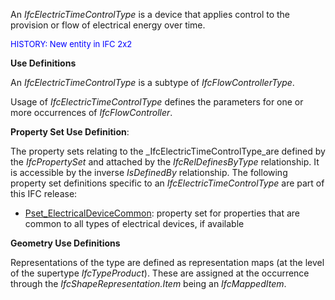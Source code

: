 An _IfcElectricTimeControlType_ is a device that applies control to the provision or flow of electrical energy over time.

> <font color="#0000ff" size="-1">
HISTORY: New entity in IFC 2x2</font>
> 


****Use Definitions****

An _IfcElectricTimeControlType_ is a subtype of _IfcFlowControllerType_.

Usage of _IfcElectricTimeControlType_ defines the parameters for one or more occurrences of _IfcFlowController_.

****Property Set Use Definition****:

The property sets relating to the _IfcElectricTimeControlType_are defined by the _IfcPropertySet_ and attached by the _IfcRelDefinesByType_ relationship. It is accessible by the inverse _IsDefinedBy_ relationship. The following property set definitions specific to an _IfcElectricTimeControlType_ are part of this IFC release:

* [Pset_ElectricalDeviceCommon](../../psd/IfcElectricalDomain/Pset_ElectricalDeviceCommon.xml): property set for properties that are common to all types of electrical devices, if available

****Geometry Use Definitions****

Representations of the type are defined as representation maps (at the level of the supertype _IfcTypeProduct_). These are assigned at the occurrence through the _IfcShapeRepresentation.Item_ being an _IfcMappedItem_.
